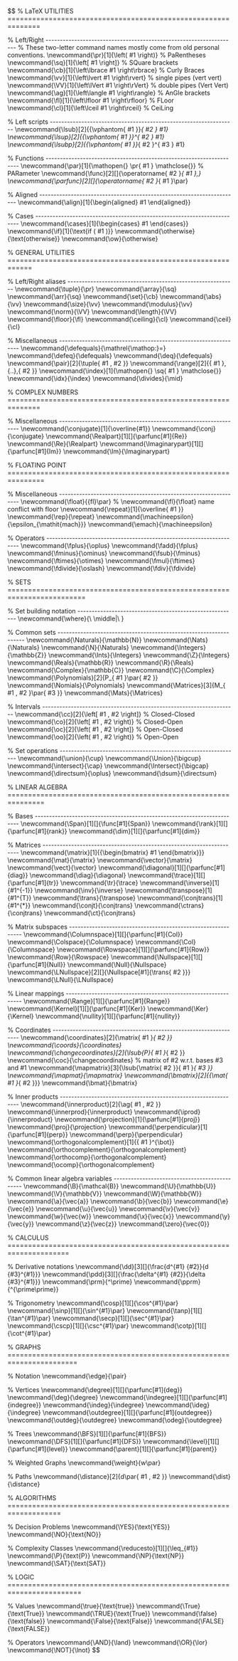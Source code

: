 $$
% LaTeX UTILITIES ==============================================================

% Left/Right -------------------------------------------------------------------
% These two-letter command names mostly come from old personal conventions.
\newcommand{\pr}[1]{\left( #1 \right)} % PaRentheses
\newcommand{\sq}[1]{\left[ #1 \right]} % SQuare brackets
\newcommand{\cb}[1]{\left\lbrace #1 \right\rbrace} % Curly Braces
\newcommand{\vv}[1]{\left\lvert #1 \right\rvert} % single pipes (vert vert)
\newcommand{\VV}[1]{\left\lVert #1 \right\rVert} % double pipes (Vert Vert)
\newcommand{\ag}[1]{\left\langle #1 \right\rangle} % AnGle brackets
\newcommand{\fl}[1]{\left\lfloor #1 \right\rfloor} % FLoor
\newcommand{\cl}[1]{\left\lceil #1 \right\rceil} % CeiLing

% Left scripts -----------------------------------------------------------------
\newcommand{\lsub}[2]{{\vphantom{ #1 }}_{ #2 } #1}
\newcommand{\lsup}[2]{{\vphantom{ #1 }}^{ #2 } #1}
\newcommand{\lsubp}[2]{{\vphantom{ #1 }}_{ #2 }^{ #3 } #1}

% Functions --------------------------------------------------------------------
\newcommand{\par}[1]{\mathopen{} \pr{ #1 } \mathclose{}} % PARameter
\newcommand{\func}[2][]{\operatorname{ #2 }_{ #1 }\,}
\newcommand{\parfunc}[2][]{\operatorname{ #2 }_{ #1 }\par}

% Aligned ----------------------------------------------------------------------
\newcommand{\align}[1]{\begin{aligned} #1 \end{aligned}}

% Cases ------------------------------------------------------------------------
\newcommand{\cases}[1]{\begin{cases} #1 \end{cases}}
\newcommand{\if}[1]{\text{if \( #1 \)}}
\newcommand{\otherwise}{\text{otherwise}}
    \newcommand{\ow}{\otherwise}


% GENERAL UTILITIES ============================================================

% Left/Right aliases -----------------------------------------------------------
\newcommand{\tuple}{\pr}
\newcommand{\array}{\sq}
    \newcommand{\arr}{\sq}
\newcommand{\set}{\cb}
\newcommand{\abs}{\vv}
\newcommand{\size}{\vv}
\newcommand{\modulus}{\vv}
\newcommand{\norm}{\VV}
\newcommand{\length}{\VV}
\newcommand{\floor}{\fl}
\newcommand{\ceiling}{\cl}
    \newcommand{\ceil}{\cl}

% Miscellaneous ----------------------------------------------------------------
\newcommand{\defequals}{\mathrel{\mathop:}=}
    \newcommand{\defeq}{\defequals}
    \newcommand{\deq}{\defequals}
\newcommand{\pair}[2]{\tuple{ #1 , #2 }}
\newcommand{\range}[2]{{ #1 }\,{..}\,{ #2 }}
\newcommand{\index}[1]{\mathopen{} \sq{ #1 } \mathclose{}}
    \newcommand{\idx}{\index}
\newcommand{\divides}{\mid}


% COMPLEX NUMBERS ==============================================================

% Miscellaneous ----------------------------------------------------------------
\newcommand{\conjugate}[1]{\overline{#1}}
    \newcommand{\conj}{\conjugate}
\newcommand{\Realpart}[1][]{\parfunc[#1]{Re}}
    \newcommand{\Re}{\Realpart}
\newcommand{\Imaginarypart}[1][]{\parfunc[#1]{Im}}
    \newcommand{\Im}{\Imaginarypart}


% FLOATING POINT ===============================================================

% Miscellaneous ----------------------------------------------------------------
\newcommand{\float}{{fl}\par}
    % \newcommand{\fl}{\float} name conflict with floor
\newcommand{\repeat}[1]{\overline{ #1 }}
    \newcommand{\rep}{\repeat}
\newcommand{\machineepsilon}{\epsilon_{\mathit{mach}}}
    \newcommand{\emach}{\machineepsilon}

% Operators --------------------------------------------------------------------
\newcommand{\fplus}{\oplus}
    \newcommand{\fadd}{\fplus}
\newcommand{\fminus}{\ominus}
    \newcommand{\fsub}{\fminus}
\newcommand{\ftimes}{\otimes}
    \newcommand{\fmul}{\ftimes}
\newcommand{\fdivide}{\oslash}
    \newcommand{\fdiv}{\fdivide}


% SETS =========================================================================

% Set building notation --------------------------------------------------------
\newcommand{\where}{\ \middle|\ }

% Common sets ------------------------------------------------------------------
\newcommand{\Naturals}{\mathbb{N}}
    \newcommand{\Nats}{\Naturals}
    \newcommand{\N}{\Naturals}
\newcommand{\Integers}{\mathbb{Z}}
    \newcommand{\Ints}{\Integers}
    \newcommand{\Z}{\Integers}
\newcommand{\Reals}{\mathbb{R}}
    \newcommand{\R}{\Reals}
\newcommand{\Complex}{\mathbb{C}}
    \newcommand{\C}{\Complex}
\newcommand{\Polynomials}[2]{P_{ #1 }\par{ #2 }}
    \newcommand{\Nomials}{\Polynomials}
\newcommand{\Matrices}[3]{M_{ #1 , #2 }\par{ #3 }}
    \newcommand{\Mats}{\Matrices}

% Intervals --------------------------------------------------------------------
\newcommand{\cc}[2]{\left[ #1 , #2 \right]} % Closed-Closed
\newcommand{\co}[2]{\left[ #1 , #2 \right)} % Closed-Open
\newcommand{\oc}[2]{\left( #1 , #2 \right]} % Open-Closed
\newcommand{\oo}[2]{\left( #1 , #2 \right)} % Open-Open

% Set operations ---------------------------------------------------------------
\newcommand{\union}{\cup}
\newcommand{\Union}{\bigcup}
\newcommand{\intersect}{\cap}
\newcommand{\Intersect}{\bigcap}
\newcommand{\directsum}{\oplus}
    \newcommand{\dsum}{\directsum}


% LINEAR ALGEBRA ===============================================================

% Bases ------------------------------------------------------------------------
\newcommand{\Span}[1][]{\func[#1]{Span}}
\newcommand{\rank}[1][]{\parfunc[#1]{rank}}
\newcommand{\dim}[1][]{\parfunc[#1]{dim}}

% Matrices ---------------------------------------------------------------------
\newcommand{\matrix}[1]{{\begin{bmatrix} #1 \end{bmatrix}}}
    \newcommand{\mat}{\matrix}
\newcommand{\vector}{\matrix}
    \newcommand{\vect}{\vector}
\newcommand{\diagonal}[1][]{\parfunc[#1]{diag}}
    \newcommand{\diag}{\diagonal}
\newcommand{\trace}[1][]{\parfunc[#1]{tr}}
    \newcommand{\tr}{\trace}
\newcommand{\inverse}[1]{#1^{-1}}
    \newcommand{\inv}{\inverse}
\newcommand{\transpose}[1]{#1^{T}}
    \newcommand{\trans}{\transpose}
\newcommand{\conjtrans}[1]{#1^{*}}
	\newcommand{\conjt}{\conjtrans}
	\newcommand{\ctrans}{\conjtrans}
	\newcommand{\ct}{\conjtrans}

% Matrix subspaces -------------------------------------------------------------
\newcommand{\Columnspace}[1][]{\parfunc[#1]{Col}}
    \newcommand{\Colspace}{\Columnspace}
    \newcommand{\Col}{\Columnspace}
\newcommand{\Rowspace}[1][]{\parfunc[#1]{Row}}
    \newcommand{\Row}{\Rowspace}
\newcommand{\Nullspace}[1][]{\parfunc[#1]{Null}}
    \newcommand{\Null}{\Nullspace}
\newcommand{\LNullspace}[2][]{\Nullspace[#1]{\trans{ #2 }}}
    \newcommand{\LNull}{\LNullspace}

% Linear mappings --------------------------------------------------------------
\newcommand{\Range}[1][]{\parfunc[#1]{Range}}
\newcommand{\Kernel}[1][]{\parfunc[#1]{Ker}}
    \newcommand{\Ker}{\Kernel}
\newcommand{\nullity}[1][]{\parfunc[#1]{nullity}}

% Coordinates ------------------------------------------------------------------
\newcommand{\coordinates}[2]{\matrix{ #1 }_{ #2 }}
    \newcommand{\coords}{\coordinates}
\newcommand{\changecoordinates}[2]{\lsub{P}{ #1 }_{ #2 }}
    \newcommand{\coc}{\changecoordinates}
% matrix of #2 w.r.t. bases #3 and #1
\newcommand{\mapmatrix}[3]{\lsub{\matrix{ #2 }}{ #1 }_{ #3 }}
    \newcommand{\mapmat}{\mapmatrix}
\newcommand{\bmatrix}[2]{{\mat{ #1 }_{ #2 }}}
    \newcommand{\bmat}{\bmatrix}

% Inner products ---------------------------------------------------------------
\newcommand{\innerproduct}[2]{\ag{ #1 , #2 }}
    \newcommand{\innerprod}{\innerproduct}
    \newcommand{\iprod}{\innerproduct}
\newcommand{\projection}[1]{\parfunc[#1]{proj}}
    \newcommand{\proj}{\projection}
\newcommand{\perpendicular}[1]{\parfunc[#1]{perp}}
    \newcommand{\perp}{\perpendicular}
\newcommand{\orthogonalcomplement}[1]{{ #1 }^{\bot}}
    \newcommand{\orthocomplement}{\orthogonalcomplement}
    \newcommand{\orthocomp}{\orthogonalcomplement}
    \newcommand{\ocomp}{\orthogonalcomplement}

% Common linear algebra variables ----------------------------------------------
\newcommand{\B}{\mathcal{B}}
\newcommand{\U}{\mathbb{U}}
\newcommand{\V}{\mathbb{V}}
\newcommand{\W}{\mathbb{W}}
\newcommand{\a}{\vec{a}}
\newcommand{\b}{\vec{b}}
\newcommand{\e}{\vec{e}}
\newcommand{\u}{\vec{u}}
\newcommand{\v}{\vec{v}}
\newcommand{\w}{\vec{w}}
\newcommand{\x}{\vec{x}}
\newcommand{\y}{\vec{y}}
\newcommand{\z}{\vec{z}}
\newcommand{\zero}{\vec{0}}


% CALCULUS =====================================================================

% Derivative notations
\newcommand{\dd}[3][]{\frac{d^{#1} {#2}}{d {#3}^{#1}}}
\newcommand{\pdd}[3][]{\frac{\delta^{#1} {#2}}{\delta {#3}^{#1}}}
\newcommand{\prm}{^\prime}
\newcommand{\pprm}{^{\prime\prime}}

% Trigonometry
\newcommand{\cosp}[1][]{\cos^{#1}\par}
\newcommand{\sinp}[1][]{\sin^{#1}\par}
\newcommand{\tanp}[1][]{\tan^{#1}\par}
\newcommand{\secp}[1][]{\sec^{#1}\par}
\newcommand{\cscp}[1][]{\csc^{#1}\par}
\newcommand{\cotp}[1][]{\cot^{#1}\par}


% GRAPHS =======================================================================

% Notation
\newcommand{\edge}{\pair}

% Vertices
\newcommand{\degree}[1][]{\parfunc[#1]{deg}}
    \newcommand{\deg}{\degree}
\newcommand{\indegree}[1][]{\parfunc[#1]{indegree}}
    \newcommand{\indeg}{\indegree}
    \newcommand{\ideg}{\indegree}
\newcommand{\outdegree}[1][]{\parfunc[#1]{outdegree}}
    \newcommand{\outdeg}{\outdegree}
    \newcommand{\odeg}{\outdegree}

% Trees
\newcommand{\BFS}[1][]{\parfunc[#1]{BFS}}
\newcommand{\DFS}[1][]{\parfunc[#1]{DFS}}
\newcommand{\level}[1][]{\parfunc[#1]{level}}
\newcommand{\parent}[1][]{\parfunc[#1]{parent}}

% Weighted Graphs
\newcommand{\weight}{w\par}

% Paths
\newcommand{\distance}[2]{d\par{ #1 , #2 }}
	\newcommand{\dist}{\distance}


% ALGORITHMS ===================================================================

% Decision Problems
\newcommand{\YES}{\text{YES}}
\newcommand{\NO}{\text{NO}}

% Complexity Classes
\newcommand{\reducesto}[1][]{\leq_{#1}}
\newcommand{\P}{\text{P}}
\newcommand{\NP}{\text{NP}}
\newcommand{\SAT}{\text{SAT}}


% LOGIC ========================================================================

% Values
\newcommand{\true}{\text{true}}
\newcommand{\True}{\text{True}}
\newcommand{\TRUE}{\text{True}}
\newcommand{\false}{\text{false}}
\newcommand{\False}{\text{False}}
\newcommand{\FALSE}{\text{FALSE}}

% Operators
\newcommand{\AND}{\land}
\newcommand{\OR}{\lor}
\newcommand{\NOT}{\lnot}
$$
